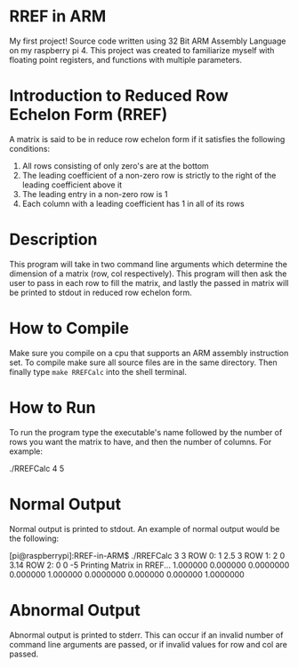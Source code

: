 # RREF in ARM
My first project! Source code written using 32 Bit ARM Assembly Language on my raspberry pi 4.
This project was created to familiarize myself with floating point registers, and functions with multiple parameters.

# Introduction to Reduced Row Echelon Form (RREF)
A matrix is said to be in reduce row echelon form if it satisfies the following conditions:
  1. All rows consisting of only zero's are at the bottom
  2. The leading coefficient of a non-zero row is strictly to the right of the leading coefficient above it
  3. The leading entry in a non-zero row is 1
  4. Each column with a leading coefficient has 1 in all of its rows

# Description
This program will take in two command line arguments which determine the dimension of a matrix (row, col respectively).
This program will then ask the user to pass in each row to fill the matrix, and lastly the passed in matrix will be printed
to stdout in reduced row echelon form.

# How to Compile
Make sure you compile on a cpu that supports an ARM assembly instruction set. To compile make sure all source files are in the
same directory. Then finally type `make RREFCalc` into the shell terminal.

# How to Run
To run the program type the executable's name followed by the number of rows you want the matrix to have, and then the number of columns. For example:

  ./RREFCalc 4 5

# Normal Output
Normal output is printed to stdout. An example of normal output would be the following:

[pi@raspberrypi]:RREF-in-ARM$ ./RREFCalc 3 3
ROW 0: 1 2.5 3
ROW 1: 2 0 3.14
ROW 2: 0 0 -5
Printing Matrix in RREF...
1.000000 0.000000 0.0000000
0.000000 1.000000 0.0000000
0.000000 0.000000 1.0000000

# Abnormal Output
Abnormal output is printed to stderr. This can occur if an invalid number of command line arguments are passed, or if invalid values for row and col are passed.
